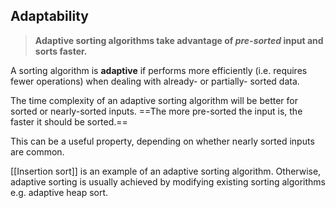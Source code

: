 ## Adaptability
>**Adaptive sorting algorithms take advantage of *pre-sorted* input and sorts faster.**

A sorting algorithm is **adaptive** if performs more efficiently (i.e. requires fewer operations) when dealing with already- or partially- sorted data.

The time complexity of an adaptive sorting algorithm will be better for sorted or nearly-sorted inputs. ==The more pre-sorted the input is, the faster it should be sorted.==

This can be a useful property, depending on whether nearly sorted inputs are common.

[[Insertion sort]] is an example of an adaptive sorting algorithm. Otherwise, adaptive sorting is usually achieved by modifying existing sorting algorithms e.g. adaptive heap sort.

